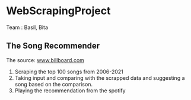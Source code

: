 # WebScrapingProject

Team : Basil, Bita

The Song Recommender
---------------------
The source: www.billboard.com

1. Scraping the top 100 songs from 2006-2021
2. Taking input and comparing with the scrapped data and suggesting a song based on the comparison.
3. Playing the recommendation from the spotify
